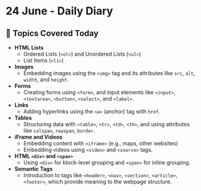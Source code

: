 # 24 June - Daily Diary

## 📘 Topics Covered Today

- **HTML Lists**
  - Ordered Lists (`<ol>`) and Unordered Lists (`<ul>`)
  - List Items (`<li>`)
- **Images**
  - Embedding images using the `<img>` tag and its attributes like `src`, `alt`, `width`, and `height`.
- **Forms**
  - Creating forms using `<form>`, and input elements like `<input>`, `<textarea>`, `<button>`, `<select>`, and `<label>`.
- **Links**
  - Adding hyperlinks using the `<a>` (anchor) tag with `href`.
- **Tables**
  - Structuring data with `<table>`, `<tr>`, `<td>`, `<th>`, and using attributes like `colspan`, `rowspan`, `border`.
- **iFrame and Videos**
  - Embedding content with `<iframe>` (e.g., maps, other websites)
  - Embedding videos using `<video>` and `<source>` tags.
- **HTML `<div>` and `<span>`**
  - Using `<div>` for block-level grouping and `<span>` for inline grouping.
- **Semantic Tags**
  - Introduction to tags like `<header>`, `<nav>`, `<section>`, `<article>`, `<footer>`, which provide meaning to the webpage structure.

